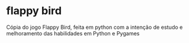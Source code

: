 # flappy bird

Cópia do jogo Flappy Bird, feita em python com a intenção de estudo e melhoramento das habilidades em Python e Pygames
